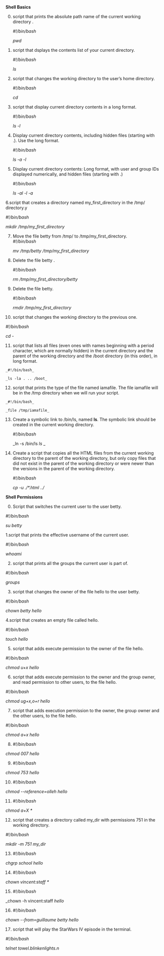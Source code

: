 __Shell Basics__

0. script that prints the absolute path name of the current working directory .
  
   _#!/bin/bash_
   
   _pwd_
   
1. script that dsplays the contents list of your current directory.

   _#!/bin/bash_
   
   _ls_
   
2. script that changes the working directory to the user’s home directory.

   _#!/bin/bash_
   
   _cd_

3. script that display current directory contents in a long format.

   _#!/bin/bash_
   
   _ls -l_

4. Display current directory contents, including hidden files (starting with .). Use the long format. 

   _#!/bin/bash_
   
   _ls -a -l_

5. Display current directory contents: Long format, with user and group IDs displayed numerically, and hidden files (starting with .)	
	
   _#!/bin/bash_
   
   _ls -al -l -a_

6.script that creates a directory named my_first_directory in the /tmp/ directory.y

   _#!/bin/bash_
   
   _mkdir  /tmp/my_first_directory_

7. Move the file betty from /tmp/ to /tmp/my_first_directory.		
   _#!/bin/bash_
   
   _mv /tmp/betty /tmp/my_first_directory_

8. Delete the file betty	.
	
   _#!/bin/bash_
   
   _rm  /tmp/my_first_directory/betty_

9. Delete the file betty.
		
   _#!/bin/bash_
   
   _rmdir /tmp/my_first_directory_
  	
1. script that changes the working directory to the previous one.	

  _#!/bin/bash_
  
   _cd  -_

11.  script that lists all files (even ones with names beginning with a period character, which are normally hidden) in the current directory and the parent of the working directory and the /boot directory (in this order), in long format.
    
    _#!/bin/bash_
    
    _ls -la . .. /boot_

12.  script that prints the type of the file named iamafile. The file iamafile will be in the /tmp directory when we will run your script.

    _#!/bin/bash_
    
    _file /tmp/iamafile_

13. Create a symbolic link to /bin/ls, named __ls__. The symbolic link should be created in the current working directory.

    _#!/bin/bash_
    
    _ln -s /bin/ls  _ls_ _

14. Create a script that copies all the HTML files from the current working directory to the parent of the working directory, but only copy files that did not exist in the parent of the working directory or were newer than the versions in the parent of the working directory.

    _#!/bin/bash_
    
    _cp -u ./*.html  ../_



__Shell Permissions__

0. Script that switches the current user to the user betty.

_#!/bin/bash_

_su betty_

1.script that prints the effective username of the current user.

_#!/bin/bash_

_whoami_

2. script that prints all the groups the current user is part of.

_#!/bin/bash_

_groups_

3. script that changes the owner of the file hello to the user betty.

_#!/bin/bash_

_chown betty hello_

4.script that creates an empty file called hello.

 _#!/bin/bash_
 
_touch hello_

5. script that adds execute permission to the owner of the file hello.

 _#!/bin/bash_
 
_chmod u+x hello_

6.   script that adds execute permission to the owner and the group owner, and read permission to other users, to the file hello.

_#!/bin/bash_

_chmod ug+x,o+r hello_

7. script that adds execution permission to the owner, the group owner and the other users, to the file hello.

_#!/bin/bash_

_chmod a+x hello_

8. _#!/bin/bash_

_chmod 007 hello_

9. _#!/bin/bash_

_chmod 753 hello_

10. _#!/bin/bash_

_chmod --reference=olleh hello_

11. _#!/bin/bash_

_chmod a+X *_

12. script that creates a directory called my_dir with permissions 751 in the working directory.

_#!/bin/bash_

_mkdir -m 751 my_dir_

13. _#!/bin/bash_

_chgrp school hello_

14. _#!/bin/bash_

_chown vincent:staff *_

15. _#!/bin/bash_

_chown -h vincent:staff _hello_

16. _#!/bin/bash_

_chown --from=guillaume betty hello_

17. script that will play the StarWars IV episode in the terminal.

_#!/bin/bash_

_telnet towel.blinkenlights.n_



